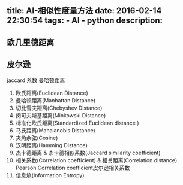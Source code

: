 title: AI-相似性度量方法
date: 2016-02-14 22:30:54
tags:
    - AI
    - python
description:
---

## 欧几里德距离


## 皮尔逊


jaccard 系数
曼哈顿距离


1. 欧氏距离(Euclidean Distance)
2. 曼哈顿距离(Manhattan Distance)
3. 切比雪夫距离(Chebyshev Distance)
4. 闵可夫斯基距离(Minkowski Distance)
5. 标准化欧氏距离(Standardized Euclidean distance )
6. 马氏距离(Mahalanobis Distance)
7. 夹角余弦(Cosine)
8. 汉明距离(Hamming Distance)
9. 杰卡德距离 & 杰卡德相似系数(Jaccard similarity coefficient)
10. 相关系数(Correlation coefficient) & 相关距离(Correlation distance)
    Pearson Correlation coefficient皮尔逊相关系数
11. 信息熵(Information Entropy)
